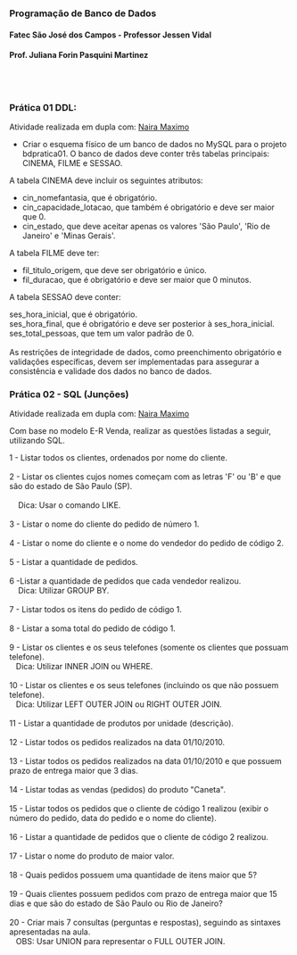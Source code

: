 ### Programação de Banco de Dados
#### Fatec São José dos Campos - Professor Jessen Vidal
#### Prof. Juliana Forin Pasquini Martinez
<br>
<br>

### Prática 01 DDL:

Atividade realizada em dupla com: [Naira Maximo](https://gitgum.com/naira-maximo)
 
 - Criar o esquema físico de um banco de dados no MySQL para o projeto bdpratica01. O banco de dados deve conter três tabelas principais: CINEMA, FILME e SESSAO.

A tabela CINEMA deve incluir os seguintes atributos:

- cin_nomefantasia, que é obrigatório.
- cin_capacidade_lotacao, que também é obrigatório e deve ser maior que 0.
- cin_estado, que deve aceitar apenas os valores 'São Paulo', 'Rio de Janeiro' e 'Minas Gerais'.

A tabela FILME deve ter:

- fil_titulo_origem, que deve ser obrigatório e único.
- fil_duracao, que é obrigatório e deve ser maior que 0 minutos.

A tabela SESSAO deve conter:

ses_hora_inicial, que é obrigatório.<br>
ses_hora_final, que é obrigatório e deve ser posterior à ses_hora_inicial.<br>
ses_total_pessoas, que tem um valor padrão de 0.<br><br>
As restrições de integridade de dados, como preenchimento obrigatório e validações específicas, devem ser implementadas para assegurar a consistência e validade dos dados no banco de dados.

### Prática 02 - SQL (Junções)

Atividade realizada em dupla com: [Naira Maximo](https://gitgum.com/naira-maximo)

Com base no modelo E-R Venda, realizar as questões listadas a seguir, utilizando SQL.

1 -  Listar todos os clientes, ordenados por nome do cliente.<br><br>
2 - Listar os clientes cujos nomes começam com as letras 'F' ou 'B' e que são do estado de São Paulo (SP). <br><br>
&nbsp;&nbsp;&nbsp;&nbsp;Dica: Usar o comando LIKE.<br><br>
3 - Listar o nome do cliente do pedido de número 1.<br><br>
4 - Listar o nome do cliente e o nome do vendedor do pedido de código 2.<br><br>
5 - Listar a quantidade de pedidos.<br><br>
6 -Listar a quantidade de pedidos que cada vendedor realizou. <br>
&nbsp;&nbsp;&nbsp;&nbsp;Dica: Utilizar GROUP BY.<br><br>
7 - Listar todos os itens do pedido de código 1.<br><br>
8 - Listar a soma total do pedido de código 1.<br><br>
9 - Listar os clientes e os seus telefones (somente os clientes que possuam telefone).<br>
&nbsp;&nbsp;&nbsp;Dica: Utilizar INNER JOIN ou WHERE.<br><br>
10 - Listar os clientes e os seus telefones (incluindo os que não possuem telefone).<br>
&nbsp;&nbsp;&nbsp;Dica: Utilizar LEFT OUTER JOIN ou RIGHT OUTER JOIN.<br><br>
11 - Listar a quantidade de produtos por unidade (descrição).<br><br>
12 - Listar todos os pedidos realizados na data 01/10/2010.<br><br>
13 - Listar todos os pedidos realizados na data 01/10/2010 e que possuem prazo de entrega maior que 3 dias.<br><br>
14 - Listar todas as vendas (pedidos) do produto "Caneta".<br><br>
15 - Listar todos os pedidos que o cliente de código 1 realizou (exibir o número do pedido, data do pedido e o nome do cliente).<br><br>
16 - Listar a quantidade de pedidos que o cliente de código 2 realizou.<br><br>
17 - Listar o nome do produto de maior valor.<br><br>
18 - Quais pedidos possuem uma quantidade de itens maior que 5?<br><br>
19 - Quais clientes possuem pedidos com prazo de entrega maior que 15 dias e que são do estado de São Paulo ou Rio de Janeiro?<br><br>
20 - Criar mais 7 consultas (perguntas e respostas), seguindo as sintaxes apresentadas na aula.<br>
&nbsp;&nbsp;&nbsp;OBS: Usar UNION para representar o FULL OUTER JOIN.